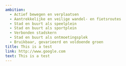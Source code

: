 ```yaml
---
ambition:
  - Actief bewegen en verplaatsen
  - Aantrekkelijke en veilige wandel- en fietsroutes
  - Stad en buurt als speelplein
  - Stad en buurt als sportplein
  - Verbonden stadskern
  - Stad en buurt als ontmoetingsplek
  - Bruikbaar, gevarieerd en voldoende groen
title: This is a test
link: http://www.google.com
text: This is a test
---
```

